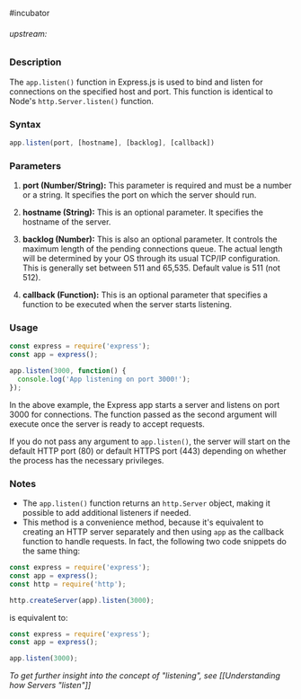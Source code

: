 #incubator 
###### upstream: 

### Description 

The `app.listen()` function in Express.js is used to bind and listen for connections on the specified host and port. This function is identical to Node's `http.Server.listen()` function.

### Syntax
```javascript
app.listen(port, [hostname], [backlog], [callback])
```

### Parameters
1. **port (Number/String):** This parameter is required and must be a number or a string. It specifies the port on which the server should run.

2. **hostname (String):** This is an optional parameter. It specifies the hostname of the server.

3. **backlog (Number):** This is also an optional parameter. It controls the maximum length of the pending connections queue. The actual length will be determined by your OS through its usual TCP/IP configuration. This is generally set between 511 and 65,535. Default value is 511 (not 512).

4. **callback (Function):** This is an optional parameter that specifies a function to be executed when the server starts listening.

### Usage
```javascript
const express = require('express');
const app = express();

app.listen(3000, function() {
  console.log('App listening on port 3000!');
});
```

In the above example, the Express app starts a server and listens on port 3000 for connections. The function passed as the second argument will execute once the server is ready to accept requests.

If you do not pass any argument to `app.listen()`, the server will start on the default HTTP port (80) or default HTTPS port (443) depending on whether the process has the necessary privileges.

### Notes
- The `app.listen()` function returns an `http.Server` object, making it possible to add additional listeners if needed.
- This method is a convenience method, because it's equivalent to creating an HTTP server separately and then using `app` as the callback function to handle requests. In fact, the following two code snippets do the same thing:

```javascript
const express = require('express');
const app = express();
const http = require('http');

http.createServer(app).listen(3000);
```

is equivalent to:

```javascript
const express = require('express');
const app = express();

app.listen(3000);
```

*To get further insight into the concept of "listening", see [[Understanding how Servers "listen"]]*